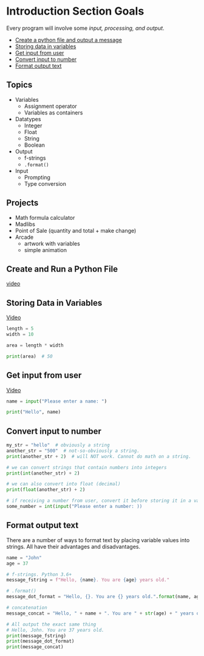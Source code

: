 # Introduction Section Goals
Every program will involve some *input, processing, and output*.
- [Create a python file and output a message](#create-and-run-a-python-file)
- [Storing data in variables](#storing-data-in-variables)
- [Get input from user](#get-input-from-user)
- [Convert input to number](#convert-input-to-number)
- [Format output text](#format-output-text)

## Topics
- Variables
    - Assignment operator
    - Variables as containers
- Datatypes
    - Integer
    - Float
    - String
    - Boolean
- Output
    - f-strings
    - `.format()`
- Input
    - Prompting
    - Type conversion
    
## Projects
- Math formula calculator
- Madlibs
- Point of Sale (quantity and total + make change)
- Arcade
    - artwork with variables
    - simple animation
    
## Create and Run a Python File
[video](https://youtu.be/9TnvlIEgGVI)

## Storing Data in Variables
[Video](https://youtu.be/WUH_Yyr1YV8)
```python
length = 5
width = 10

area = length * width

print(area)  # 50
```

## Get input from user
[Video](https://youtu.be/zWbOxihFwJs)
```python
name = input("Please enter a name: ")

print("Hello", name)
```

## Convert input to number
```python
my_str = "hello"  # obviously a string
another_str = "500"  # not-so-obviously a string.
print(another_str + 2)  # will NOT work. Cannot do math on a string.

# we can convert strings that contain numbers into integers
print(int(another_str) + 2)

# we can also convert into float (decimal)
print(float(another_str) + 2)

# if receiving a number from user, convert it before storing it in a variable
some_number = int(input("Please enter a number: ))
```

## Format output text
There are a number of ways to format text by placing variable values into strings. All have their advantages and disadvantages.
```python
name = "John"
age = 37

# f-strings. Python 3.6+
message_fstring = f"Hello, {name}. You are {age} years old."

# .format()
message_dot_format = "Hello, {}. You are {} years old.".format(name, age)

# concatenation
message_concat = "Hello, " + name + ". You are " + str(age) + " years old."

# All output the exact same thing
# Hello, John. You are 37 years old.
print(message_fstring)
print(message_dot_format)
print(message_concat)
```
